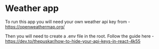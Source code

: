 # Weather app

To run this app you will need your own weather api key from - https://openweathermap.org/

Then you will need to create a .env file in the root. Follow the guide here - 
https://dev.to/thepuskar/how-to-hide-your-api-keys-in-react-4k55